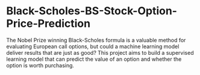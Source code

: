 # Black-Scholes-BS-Stock-Option-Price-Prediction
The Nobel Prize winning Black-Scholes formula is a valuable method for evaluating European call options, but could a machine learning model deliver results that are just as good? This project aims to build a supervised learning model that can predict the value of an option and whether the option is worth purchasing.

